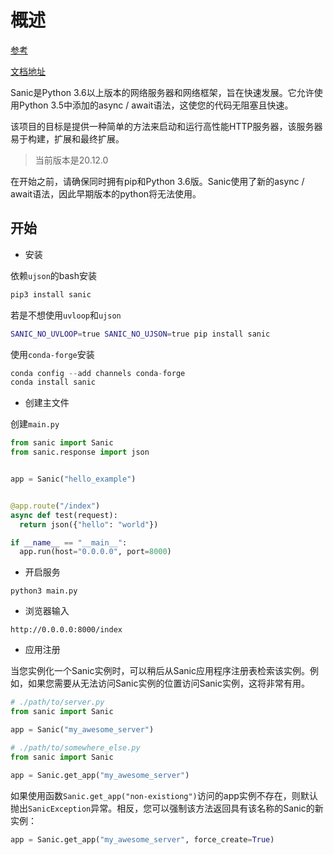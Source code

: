 # 概述

[参考](https://github.com/huge-success/sanic)

[文档地址](https://sanic.readthedocs.io/en/latest/sanic/getting_started.html)

Sanic是Python 3.6以上版本的网络服务器和网络框架，旨在快速发展。它允许使用Python 3.5中添加的async / await语法，这使您的代码无阻塞且快速。

该项目的目标是提供一种简单的方法来启动和运行高性能HTTP服务器，该服务器易于构建，扩展和最终扩展。

> 当前版本是20.12.0

在开始之前，请确保同时拥有pip和Python 3.6版。Sanic使用了新的async / await语法，因此早期版本的python将无法使用。

## 开始

- 安装

依赖`ujson`的bash安装

```bash
pip3 install sanic
```

若是不想使用`uvloop`和`ujson`

```bash
SANIC_NO_UVLOOP=true SANIC_NO_UJSON=true pip install sanic
```

使用`conda-forge`安装

```python
conda config --add channels conda-forge
conda install sanic
```

- 创建主文件

创建`main.py`

```python
from sanic import Sanic
from sanic.response import json


app = Sanic("hello_example")


@app.route("/index")
async def test(request):
  return json({"hello": "world"})

if __name__ == "__main__":
  app.run(host="0.0.0.0", port=8000)
```

- 开启服务

```
python3 main.py
```

- 浏览器输入

```
http://0.0.0.0:8000/index
```

- 应用注册

当您实例化一个Sanic实例时，可以稍后从Sanic应用程序注册表检索该实例。例如，如果您需要从无法访问Sanic实例的位置访问Sanic实例，这将非常有用。

```python
# ./path/to/server.py
from sanic import Sanic

app = Sanic("my_awesome_server")

# ./path/to/somewhere_else.py
from sanic import Sanic

app = Sanic.get_app("my_awesome_server")
```

如果使用函数`Sanic.get_app("non-existiong")`访问的app实例不存在，则默认抛出`SanicException`异常。相反，您可以强制该方法返回具有该名称的Sanic的新实例：

```python
app = Sanic.get_app("my_awesome_server", force_create=True)
```

